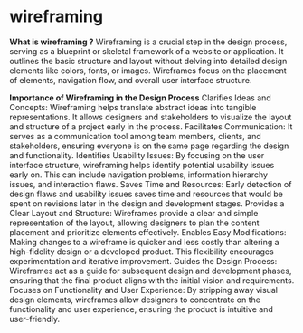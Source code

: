 # wireframing
**What is wireframing ?**
Wireframing is a crucial step in the design process, serving as a blueprint or skeletal framework of a website or application. It outlines the basic structure and layout without delving into detailed design elements like colors, fonts, or images. Wireframes focus on the placement of elements, navigation flow, and overall user interface structure.

**Importance of Wireframing in the Design Process**
Clarifies Ideas and Concepts:
Wireframing helps translate abstract ideas into tangible representations. It allows designers and stakeholders to visualize the layout and structure of a project early in the process.
Facilitates Communication:
It serves as a communication tool among team members, clients, and stakeholders, ensuring everyone is on the same page regarding the design and functionality.
Identifies Usability Issues:
By focusing on the user interface structure, wireframing helps identify potential usability issues early on. This can include navigation problems, information hierarchy issues, and interaction flaws.
Saves Time and Resources:
Early detection of design flaws and usability issues saves time and resources that would be spent on revisions later in the design and development stages.
Provides a Clear Layout and Structure:
Wireframes provide a clear and simple representation of the layout, allowing designers to plan the content placement and prioritize elements effectively.
Enables Easy Modifications:
Making changes to a wireframe is quicker and less costly than altering a high-fidelity design or a developed product. This flexibility encourages experimentation and iterative improvement.
Guides the Design Process:
Wireframes act as a guide for subsequent design and development phases, ensuring that the final product aligns with the initial vision and requirements.
Focuses on Functionality and User Experience:
By stripping away visual design elements, wireframes allow designers to concentrate on the functionality and user experience, ensuring the product is intuitive and user-friendly.
